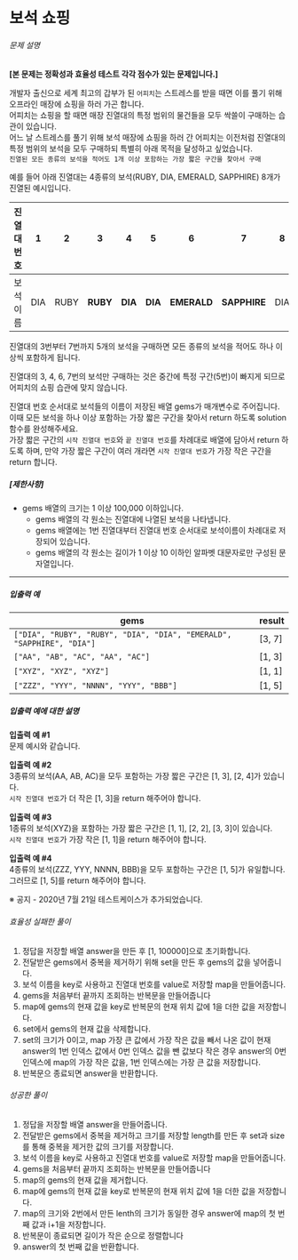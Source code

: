 # 보석 쇼핑
###### 문제 설명

**[본 문제는 정확성과 효율성 테스트 각각 점수가 있는 문제입니다.]**

개발자 출신으로 세계 최고의 갑부가 된  `어피치`는 스트레스를 받을 때면 이를 풀기 위해 오프라인 매장에 쇼핑을 하러 가곤 합니다.  
어피치는 쇼핑을 할 때면 매장 진열대의 특정 범위의 물건들을 모두 싹쓸이 구매하는 습관이 있습니다.  
어느 날 스트레스를 풀기 위해 보석 매장에 쇼핑을 하러 간 어피치는 이전처럼 진열대의 특정 범위의 보석을 모두 구매하되 특별히 아래 목적을 달성하고 싶었습니다.  
`진열된 모든 종류의 보석을 적어도 1개 이상 포함하는 가장 짧은 구간을 찾아서 구매`

예를 들어 아래 진열대는 4종류의 보석(RUBY, DIA, EMERALD, SAPPHIRE) 8개가 진열된 예시입니다.

|진열대 번호|1|2|3|4|5|6|7|8|
|--|--|--|--|--|--|--|--|--|
|보석 이름|DIA|RUBY|**RUBY**|**DIA**|**DIA**|**EMERALD**|**SAPPHIRE**|DIA|

진열대의 3번부터 7번까지 5개의 보석을 구매하면 모든 종류의 보석을 적어도 하나 이상씩 포함하게 됩니다.

진열대의 3, 4, 6, 7번의 보석만 구매하는 것은 중간에 특정 구간(5번)이 빠지게 되므로 어피치의 쇼핑 습관에 맞지 않습니다.

진열대 번호 순서대로 보석들의 이름이 저장된 배열 gems가 매개변수로 주어집니다. 이때 모든 보석을 하나 이상 포함하는 가장 짧은 구간을 찾아서 return 하도록 solution 함수를 완성해주세요.  
가장 짧은 구간의  `시작 진열대 번호`와  `끝 진열대 번호`를 차례대로 배열에 담아서 return 하도록 하며, 만약 가장 짧은 구간이 여러 개라면  `시작 진열대 번호`가 가장 작은 구간을 return 합니다.

##### **[제한사항]**

-   gems 배열의 크기는 1 이상 100,000 이하입니다.
    -   gems 배열의 각 원소는 진열대에 나열된 보석을 나타냅니다.
    -   gems 배열에는 1번 진열대부터 진열대 번호 순서대로 보석이름이 차례대로 저장되어 있습니다.
    -   gems 배열의 각 원소는 길이가 1 이상 10 이하인 알파벳 대문자로만 구성된 문자열입니다.

----------

##### **입출력 예**
|gems|result|
|--|--|
|`["DIA", "RUBY", "RUBY", "DIA", "DIA", "EMERALD", "SAPPHIRE", "DIA"]`|[3, 7]|
|`["AA", "AB", "AC", "AA", "AC"]`|[1, 3]|
|`["XYZ", "XYZ", "XYZ"]`|[1, 1]|
|`["ZZZ", "YYY", "NNNN", "YYY", "BBB"]`|[1, 5]|

##### **입출력 예에 대한 설명**

**입출력 예 #1**  
문제 예시와 같습니다.

**입출력 예 #2**  
3종류의 보석(AA, AB, AC)을 모두 포함하는 가장 짧은 구간은 [1, 3], [2, 4]가 있습니다.  
`시작 진열대 번호`가 더 작은 [1, 3]을 return 해주어야 합니다.

**입출력 예 #3**  
1종류의 보석(XYZ)을 포함하는 가장 짧은 구간은 [1, 1], [2, 2], [3, 3]이 있습니다.  
`시작 진열대 번호`가 가장 작은 [1, 1]을 return 해주어야 합니다.

**입출력 예 #4**  
4종류의 보석(ZZZ, YYY, NNNN, BBB)을 모두 포함하는 구간은 [1, 5]가 유일합니다.  
그러므로 [1, 5]를 return 해주어야 합니다.

※ 공지 - 2020년 7월 21일 테스트케이스가 추가되었습니다.

###### 효율성 실패한 풀이
1. 정답을 저장할 배열 answer을 만든 후 [1, 100000]으로 초기화합니다.
2. 전달받은 gems에서 중복을 제거하기 위해 set을 만든 후 gems의 값을 넣어줍니다.
3. 보석 이름을 key로 사용하고 진열대 번호를 value로 저장할 map을 만들어줍니다.
4. gems을 처음부터 끝까지 조회하는 반복문을 만들어줍니다
5. map에 gems의 현재 값을 key로 반복문의 현재 위치 값에 1을 더한 값을 저장합니다.
6. set에서 gems의 현재 값을 삭제합니다.
7. set의 크기가 0이고, map 가장 큰 값에서 가장 작은 값을 빼서 나온 값이 현재 answer의 1번 인덱스 값에서 0번 인덱스 값을 뺀 값보다 작은 경우 answer의 0번 인덱스에 map의 가장 작은 값을, 1번 인덱스에는 가장 큰 값을 저장합니다.
8. 반복문으 종료되면 answer을 반환합니다.

###### 성공한 풀이
1. 정답을 저장할 배열 answer을 만들어줍니다.
2. 전달받은 gems에서 중복을 제거하고 크기를 저장할 length를 만든 후 set과 size를 통해 중복을 제거한 값의 크기를 저장합니다.
3. 보석 이름을 key로 사용하고 진열대 번호를 value로 저장할 map을 만들어줍니다.
4. gems을 처음부터 끝까지 조회하는 반복문을 만들어줍니다
5. map의 gems의 현재 값을 제거합니다.
6. map에 gems의 현재 값을 key로 반복문의 현재 위치 값에 1을 더한 값을 저장합니다.
7. map의 크기와 2번에서 만든 lenth의 크기가 동일한 경우 answer에 map의 첫 번째 값과 i+1을 저장합니다.
8. 반복문이 종료되면 길이가 작은 순으로 정렬합니다
9. answer의 첫 번째 값을 반환합니다.